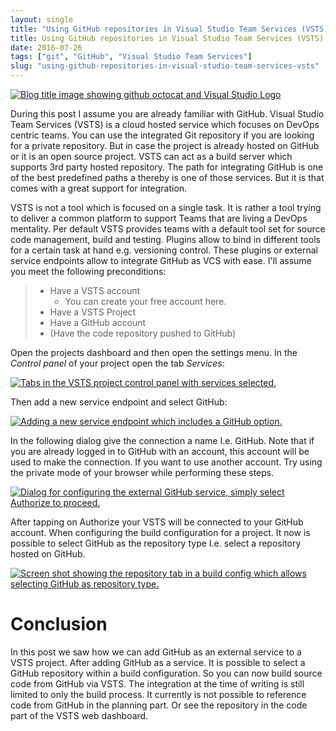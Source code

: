 ```yaml
---
layout: single
title: "Using GitHub repositories in Visual Studio Team Services (VSTS)"
title: Using GitHub repositories in Visual Studio Team Services (VSTS)
date: 2016-07-26
tags: ["git", "GitHub", "Visual Studio Team Services"]
slug: "using-github-repositories-in-visual-studio-team-services-vsts"
---
```


[![Blog title image showing github octocat and Visual Studio Logo](https://mallibone.com/posts/files/3ccc7f8d-1a8d-42b4-b038-1c8b20a2abfc.png "Blog title image showing github octocat and Visual Studio Logo")](https://mallibone.com/posts/files/339b4438-b71f-413a-961a-b11b6bd9a48a.png)
 
During this post I assume you are already familiar with GitHub. Visual Studio Team Services (VSTS) is a cloud hosted service which focuses on DevOps centric teams. You can use the integrated Git repository if you are looking for a private repository. But in case the project is already hosted on GitHub or it is an open source project. VSTS can act as a build server which supports 3rd party hosted repository. The path for integrating GitHub is one of the best predefined paths a thereby is one of those services. But it is that comes with a great support for integration.
 
VSTS is not a tool which is focused on a single task. It is rather a tool trying to deliver a common platform to support Teams that are living a DevOps mentality. Per default VSTS provides teams with a default tool set for source code management, build and testing. Plugins allow to bind in different tools for a certain task at hand e.g. versioning control. These plugins or external service endpoints allow to integrate GitHub as VCS with ease. I'll assume you meet the following preconditions:
 

> - Have a VSTS account
>     - You can create your free account here.
> - Have a VSTS Project
> - Have a GitHub account
> - (Have the code repository pushed to GitHub)

 
Open the projects dashboard and then open the settings menu. In the *Control panel* of your project open the tab *Services*:
 
[![Tabs in the VSTS project control panel with services selected.](https://mallibone.com/posts/files/e8e44a20-a022-4ec8-aaa7-69b60a470666.png "Tabs in the VSTS project control panel with services selected.")](https://mallibone.com/posts/files/d1397547-25d9-43c0-977a-db3882119dcb.png)
 
Then add a new service endpoint and select GitHub:
 
[![Adding a new service endpoint which includes a GitHub option.](https://mallibone.com/posts/files/b104355b-8be6-43f3-9121-6a0666ac86a3.png "Adding a new service endpoint which includes a GitHub option.")](https://mallibone.com/posts/files/9444fa5e-f6b9-4260-8bd6-048df8670bbb.png)
 
In the following dialog give the connection a name I.e. GitHub. Note that if you are already logged in to GitHub with an account, this account will be used to make the connection. If you want to use another account. Try using the private mode of your browser while performing these steps.
 
[![Dialog for configuring the external GitHub service, simply select Authorize to proceed.](https://mallibone.com/posts/files/a8375146-5957-4d4e-9689-a9dc9c8f135c.png "Dialog for configuring the external GitHub service, simply select Authorize to proceed.")](https://mallibone.com/posts/files/7895aeba-1093-48b7-b3c9-ff07a1b7dd41.png)
 
After tapping on Authorize your VSTS will be connected to your GitHub account. When configuring the build configuration for a project. It now is possible to select GitHub as the repository type I.e. select a repository hosted on GitHub.
 
[![Screen shot showing the repository tab in a build config which allows selecting GitHub as repository type.](https://mallibone.com/posts/files/8ce9af8d-6d99-49ff-ad67-97414c395c5a.png "Screen shot showing the repository tab in a build config which allows selecting GitHub as repository type.")](https://mallibone.com/posts/files/448dcf20-1dbf-4d51-9f88-870d79799015.png)

# Conclusion
 
In this post we saw how we can add GitHub as an external service to a VSTS project. After adding GitHub as a service. It is possible to select a GitHub repository within a build configuration. So you can now build source code from GitHub via VSTS. The integration at the time of writing is still limited to only the build process. It currently is not possible to reference code from GitHub in the planning part. Or see the repository in the code part of the VSTS web dashboard.
